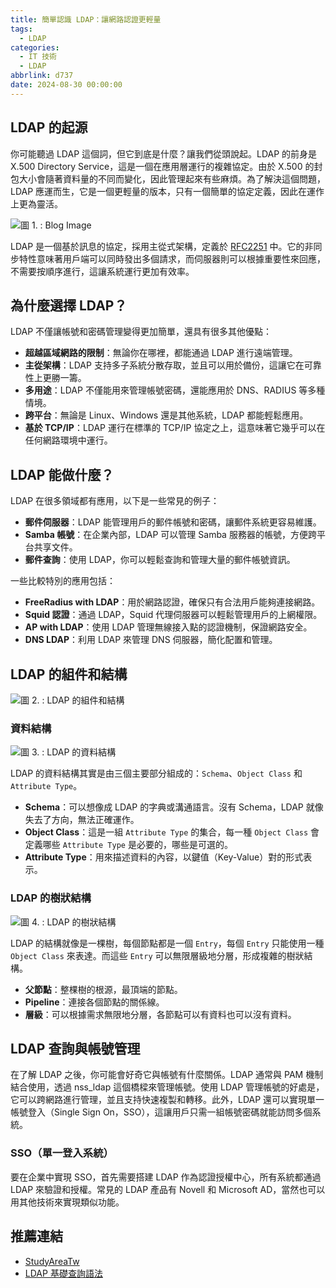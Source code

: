 ```yaml
---
title: 簡單認識 LDAP：讓網路認證更輕量
tags:
  - LDAP
categories:
  - IT 技術
  - LDAP
abbrlink: d737
date: 2024-08-30 00:00:00
---
```


## LDAP 的起源

你可能聽過 LDAP 這個詞，但它到底是什麼？讓我們從頭說起。LDAP 的前身是 X.500 Directory Service，這是一個在應用層運行的複雜協定。由於 X.500 的封包大小會隨著資料量的不同而變化，因此管理起來有些麻煩。為了解決這個問題，LDAP 應運而生，它是一個更輕量的版本，只有一個簡單的協定定義，因此在運作上更為靈活。

<!--more-->

![圖 1. : Blog Image](https://imgur.com/pZv36P7.png)

LDAP 是一個基於訊息的協定，採用主從式架構，定義於 [RFC2251](https://www.ietf.org/rfc/rfc2251.txt) 中。它的非同步特性意味著用戶端可以同時發出多個請求，而伺服器則可以根據重要性來回應，不需要按順序進行，這讓系統運行更加有效率。



## 為什麼選擇 LDAP？

LDAP 不僅讓帳號和密碼管理變得更加簡單，還具有很多其他優點：

- **超越區域網路的限制**：無論你在哪裡，都能通過 LDAP 進行遠端管理。
- **主從架構**：LDAP 支持多子系統分散存取，並且可以用於備份，這讓它在可靠性上更勝一籌。
- **多用途**：LDAP 不僅能用來管理帳號密碼，還能應用於 DNS、RADIUS 等多種情境。
- **跨平台**：無論是 Linux、Windows 還是其他系統，LDAP 都能輕鬆應用。
- **基於 TCP/IP**：LDAP 運行在標準的 TCP/IP 協定之上，這意味著它幾乎可以在任何網路環境中運行。

## LDAP 能做什麼？

LDAP 在很多領域都有應用，以下是一些常見的例子：

- **郵件伺服器**：LDAP 能管理用戶的郵件帳號和密碼，讓郵件系統更容易維護。
- **Samba 帳號**：在企業內部，LDAP 可以管理 Samba 服務器的帳號，方便跨平台共享文件。
- **郵件查詢**：使用 LDAP，你可以輕鬆查詢和管理大量的郵件帳號資訊。

一些比較特別的應用包括：

- **FreeRadius with LDAP**：用於網路認證，確保只有合法用戶能夠連接網路。
- **Squid 認證**：通過 LDAP，Squid 代理伺服器可以輕鬆管理用戶的上網權限。
- **AP with LDAP**：使用 LDAP 管理無線接入點的認證機制，保證網路安全。
- **DNS LDAP**：利用 LDAP 來管理 DNS 伺服器，簡化配置和管理。

## LDAP 的組件和結構

![圖 2. : LDAP 的組件和結構 ](https://imgur.com/diYeWxm.png)

### 資料結構

![圖 3. : LDAP 的資料結構](https://imgur.com/J91WtRS.png)

LDAP 的資料結構其實是由三個主要部分組成的：`Schema`、`Object Class` 和 `Attribute Type`。

- **Schema**：可以想像成 LDAP 的字典或溝通語言。沒有 Schema，LDAP 就像失去了方向，無法正確運作。
- **Object Class**：這是一組 `Attribute Type` 的集合，每一種 `Object Class` 會定義哪些 `Attribute Type` 是必要的，哪些是可選的。
- **Attribute Type**：用來描述資料的內容，以鍵值（Key-Value）對的形式表示。

### LDAP 的樹狀結構

![圖 4. : LDAP 的樹狀結構](https://imgur.com/24T9wDP.png)

LDAP 的結構就像是一棵樹，每個節點都是一個 `Entry`，每個 `Entry` 只能使用一種 `Object Class` 來表達。而這些 `Entry` 可以無限層級地分層，形成複雜的樹狀結構。

- **父節點**：整棵樹的根源，最頂端的節點。
- **Pipeline**：連接各個節點的關係線。
- **層級**：可以根據需求無限地分層，各節點可以有資料也可以沒有資料。

## LDAP 查詢與帳號管理

在了解 LDAP 之後，你可能會好奇它與帳號有什麼關係。LDAP 通常與 PAM 機制結合使用，透過 nss_ldap 這個橋樑來管理帳號。使用 LDAP 管理帳號的好處是，它可以跨網路進行管理，並且支持快速複製和轉移。此外，LDAP 還可以實現單一帳號登入（Single Sign On，SSO），這讓用戶只需一組帳號密碼就能訪問多個系統。

### SSO（單一登入系統）

要在企業中實現 SSO，首先需要搭建 LDAP 作為認證授權中心，所有系統都通過 LDAP 來驗證和授權。常見的 LDAP 產品有 Novell 和 Microsoft AD，當然也可以用其他技術來實現類似功能。

## 推薦連結

- [StudyAreaTw](https://www.youtube.com/user/StudyAreaTw/videos)
- [LDAP 基礎查詢語法](https://docs.microsoft.com/zh-TW/previous-versions//dd159860(v=technet.10)?redirectedfrom=MSDN)